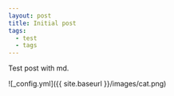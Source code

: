 ```yaml
---
layout: post
title: Initial post
tags:
  - test
  - tags
---
```

Test post with md.

![_config.yml]({{ site.baseurl }}/images/cat.png)
